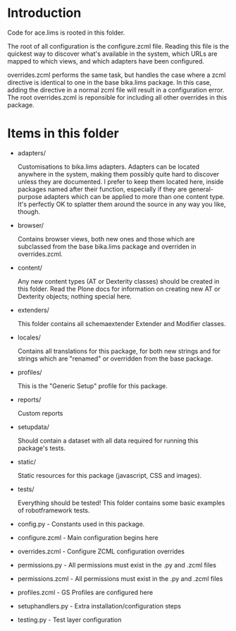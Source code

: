 Introduction
============

Code for ace.lims is rooted in this folder.

The root of all configuration is the configure.zcml file.  Reading this file
is the quickest way to discover what's available in the system, which URLs
are mapped to which views, and which adapters have been configured.

overrides.zcml performs the same task, but handles the case where a zcml
directive is identical to one in the base bika.lims package.  In this case,
adding the directive in a normal zcml file will result in a configuration
error.  The root overrides.zcml is reponsible for including all other
overrides in this package.

Items in this folder
====================

- adapters/

    Customisations to bika.lims adapters.  Adapters can be located anywhere
    in the system, making them possibly quite hard to discover unless they
    are documented.  I prefer to keep them located here, inside packages
    named after their function, especially if they are general-purpose adapters
    which can be applied to more than one content type.  It's perfectly OK to
    splatter them around the source in any way you like, though.
    
- browser/

    Contains browser views, both new ones and those which are subclassed
    from the base bika.lims package and overriden in overrides.zcml.
 
- content/

    Any new content types (AT or Dexterity classes) should be created in this
    folder.  Read the Plone docs for information on creating new AT or 
    Dexterity objects; nothing special here.

- extenders/

    This folder contains all schemaextender Extender and Modifier classes.

- locales/

    Contains all translations for this package, for both new strings and for
    strings which are "renamed" or overridden from the base package.

- profiles/
 
    This is the "Generic Setup" profile for this package.
 
- reports/

    Custom reports

- setupdata/

    Should contain a dataset with all data required for running this package's
    tests.

- static/

    Static resources for this package (javascript, CSS and images).

- tests/

    Everything should be tested!  This folder contains some basic examples
    of robotframework tests.

- config.py - Constants used in this package.
- configure.zcml - Main configuration begins here
- overrides.zcml - Configure ZCML configuration overrides
- permissions.py - All permissions must exist in the .py and .zcml files
- permissions.zcml - All permissions must exist in the .py and .zcml files
- profiles.zcml - GS Profiles are configured here
- setuphandlers.py - Extra installation/configuration steps
- testing.py - Test layer configuration
